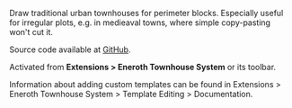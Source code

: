 Draw traditional urban townhouses for perimeter blocks.
Especially useful for irregular plots, e.g. in medieaval towns, where simple
copy-pasting won't cut it.

Source code available at [GitHub](https://github.com/Eneroth3/townhouse-system).

Activated from **Extensions > Eneroth Townhouse System** or its toolbar.

Information about adding custom templates can be found in
Extensions > Eneroth Townhouse System > Template Editing > Documentation.
